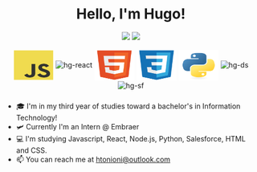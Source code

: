 <div align="center">
  <h1> Hello, I'm Hugo! </h1>
  
  <img src="https://readme-stats-hg-yaa7.vercel.app/api?username=htonioni&hide_title=false&hide_border=true&show_icons=true&theme=vision-friendly-dark&include_all_commits=true&count_private=false&hide_rank=true&border_radius=15" />

  <img height="190px" src="https://readme-stats-hg-yaa7.vercel.app/api/top-langs/?username=htonioni&hide=Jupyter%20Notebook,CSS&langs_count=8&layout=compact&hide_border=true&theme=vision-friendly-dark&border_radius=15" />  

</div>

<div style="display: inline_block", align="center"><br>
<img align="center" alt="hg-JS" height="60" width="80" src="https://raw.githubusercontent.com/devicons/devicon/master/icons/javascript/javascript-original.svg">
<img align="center" alt="hg-react" height="60" width="80" src="https://cdn.jsdelivr.net/gh/devicons/devicon@latest/icons/react/react-original-wordmark.svg">
<img align="center" alt="hg-HTML" height="60" width="80" src="https://github.com/devicons/devicon/blob/master/icons/html5/html5-original.svg">
<img align="center" alt="hg-css" height="60" width="80" src="https://github.com/devicons/devicon/blob/master/icons/css3/css3-original.svg">
<img align="center" alt="hg-Python" height="60" width="80" src="https://raw.githubusercontent.com/devicons/devicon/master/icons/python/python-original.svg">
<img align="center" alt="hg-ds" height="60" width="80" src="https://cdn.jsdelivr.net/gh/devicons/devicon/icons/mysql/mysql-plain-wordmark.svg">
<img align="center" alt="hg-sf" height="60" width="80" src="https://cdn.jsdelivr.net/gh/devicons/devicon@latest/icons/salesforce/salesforce-original.svg">

</div>  

###
- 🎓 I'm in my third year of studies toward a bachelor's in Information Technology!
- 🛩️ Currently I'm an Intern @ Embraer
- 💻 I'm studying Javascript, React, Node.js, Python, Salesforce, HTML and CSS.
- 📫 You can reach me at htonioni@outlook.com
